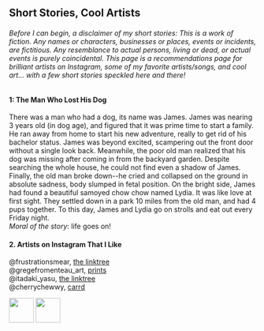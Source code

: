 ## Short Stories, Cool Artists

###### Before I can begin, a disclaimer of my short stories: This is a work of fiction. Any names or characters, businesses or places, events or incidents, are fictitious. Any resemblance to actual persons, living or dead, or actual events is purely coincidental. This page is a recommendations page for brilliant artists on Instagram, some of my favorite artists/songs, and cool art... with a few short stories speckled here and there!

#### 1: The Man Who Lost His Dog 
There was a man who had a dog, its name was James. James was nearing 3 years old (in dog age), and figured that it was prime time to start a family. He ran away from home to start his new adventure, really to get rid of his bachelor status. James was beyond excited, scampering out the front door without a single look back. Meanwhile, the poor old man realized that his dog was missing after coming in from the backyard garden. Despite searching the whole house, he could not find even a shadow of James. Finally, the old man broke down--he cried and collapsed on the ground in absolute sadness, body slumped in fetal position. On the bright side, James had found a beautiful samoyed chow chow named Lydia. It was like love at first sight. They settled down in a park 10 miles from the old man, and had 4 pups together. To this day, James and Lydia go on strolls and eat out every Friday night.  
*Moral of the story*: life goes on!

#### 2. Artists on Instagram That I Like 
@frustrationsmear, [the linktree](linktr.ee/carrierheaume)  
@gregefromenteau_art, [prints](www.artstation.com/greg-f/prints)  
@itadaki_yasu, [the linktree](linktr.ee/studiolg)  
@cherrychewwy, [carrd](chxrrypie.carrd.co)  

<img src="https://user-images.githubusercontent.com/114502973/193397857-1574c43b-d181-4252-b905-f0797f893727.jpg" width="50" height="50">  <img src="https://user-images.githubusercontent.com/114502973/193397852-be861228-72c8-439a-815e-f89a5bb85816.jpg" width="50" height="50">  

